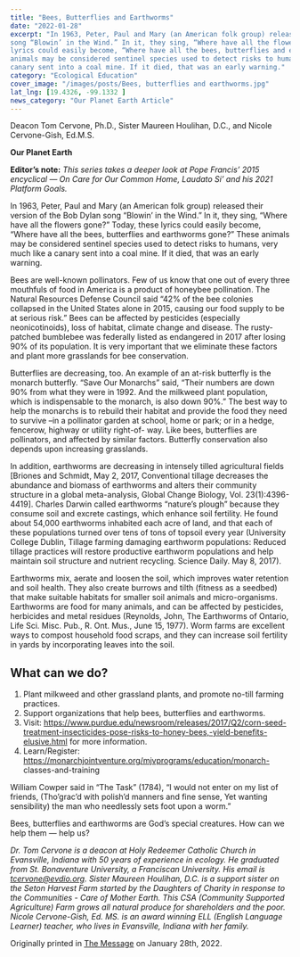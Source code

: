```yaml
---
title: "Bees, Butterflies and Earthworms"
date: "2022-01-28"
excerpt: "In 1963, Peter, Paul and Mary (an American folk group) released their version of the Bob Dylan
song “Blowin’ in the Wind.” In it, they sing, “Where have all the flowers gone?” Today, these
lyrics could easily become, “Where have all the bees, butterflies and earthworms gone?” These
animals may be considered sentinel species used to detect risks to humans, very much like a
canary sent into a coal mine. If it died, that was an early warning."
category: "Ecological Education"
cover_image: "/images/posts/Bees, butterflies and earthworms.jpg"
lat_lng: [19.4326, -99.1332 ]
news_category: "Our Planet Earth Article"
---
```


Deacon Tom Cervone, Ph.D., Sister Maureen Houlihan, D.C., and Nicole Cervone-Gish, Ed.M.S.

**Our Planet Earth**

**Editor’s note:**
_This series takes a deeper look at Pope Francis’ 2015 encyclical ― On Care for Our Common
Home, Laudato Si’ and his 2021 Platform Goals._

In 1963, Peter, Paul and Mary (an American folk group) released their version of the Bob Dylan
song “Blowin’ in the Wind.” In it, they sing, “Where have all the flowers gone?” Today, these
lyrics could easily become, “Where have all the bees, butterflies and earthworms gone?” These
animals may be considered sentinel species used to detect risks to humans, very much like a
canary sent into a coal mine. If it died, that was an early warning.

Bees are well-known pollinators. Few of us know that one out of every three mouthfuls of food
in America is a product of honeybee pollination. The Natural Resources Defense Council said
“42% of the bee colonies collapsed in the United States alone in 2015, causing our food supply
to be at serious risk.” Bees can be affected by pesticides (especially neonicotinoids), loss of
habitat, climate change and disease. The rusty-patched bumblebee was federally listed as
endangered in 2017 after losing 90% of its population. It is very important that we eliminate
these factors and plant more grasslands for bee conservation.

Butterflies are decreasing, too. An example of an at-risk butterfly is the monarch butterfly. “Save
Our Monarchs” said, “Their numbers are down 90% from what they were in 1992. And the
milkweed plant population, which is indispensable to the monarch, is also down 90%.” The best
way to help the monarchs is to rebuild their habitat and provide the food they need to survive –in
a pollinator garden at school, home or park; or in a hedge, fencerow, highway or utility right-of-
way. Like bees, butterflies are pollinators, and affected by similar factors. Butterfly conservation
also depends upon increasing grasslands.

In addition, earthworms are decreasing in intensely tilled agricultural fields [Briones and
Schmidt, May 2, 2017, Conventional tillage decreases the abundance and biomass of earthworms
and alters their community structure in a global meta-analysis, Global Change Biology, Vol.
23(1):4396-4419]. Charles Darwin called earthworms “nature’s plough” because they consume
soil and excrete castings, which enhance soil fertility. He found about 54,000 earthworms
inhabited each acre of land, and that each of these populations turned over tens of tons of topsoil
every year (University College Dublin, Tillage farming damaging earthworm populations:
Reduced tillage practices will restore productive earthworm populations and help maintain soil
structure and nutrient recycling. Science Daily. May 8, 2017).

Earthworms mix, aerate and loosen the soil, which improves water retention and soil health.
They also create burrows and tilth (fitness as a seedbed) that make suitable habitats for smaller
soil animals and micro-organisms. Earthworms are food for many animals, and can be affected
by pesticides, herbicides and metal residues (Reynolds, John, The Earthworms of Ontario, Life
Sci. Misc. Pub., R. Ont. Mus., June 15, 1977). Worm farms are excellent ways to compost
household food scraps, and they can increase soil fertility in yards by incorporating leaves into
the soil.

## What can we do?

1. Plant milkweed and other grassland plants, and promote no-till farming practices.
2. Support organizations that help bees, butterflies and earthworms.
3. Visit: https://www.purdue.edu/newsroom/releases/2017/Q2/corn-seed-treatment-insecticides-pose-risks-to-honey-bees,-yield-benefits-elusive.html for more information.
4. Learn/Register: https://monarchjointventure.org/mjvprograms/education/monarch-
   classes-and-training

William Cowper said in “The Task” (1784), “I would not enter on my list of friends, (Tho’grac’d
with polish’d manners and fine sense, Yet wanting sensibility) the man who needlessly sets foot
upon a worm.”

Bees, butterflies and earthworms are God’s special creatures. How can we help them ― help us?

_Dr. Tom Cervone is a deacon at Holy Redeemer Catholic Church in Evansville, Indiana with 50
years of experience in ecology. He graduated from St. Bonaventure University, a Franciscan
University. His email is tcervone@evdio.org. Sister Maureen Houlihan, D.C. is a support sister
on the Seton Harvest Farm started by the Daughters of Charity in response to the Communities -
Care of Mother Earth. This CSA (Community Supported Agriculture) Farm grows all natural
produce for shareholders and the poor. Nicole Cervone-Gish, Ed. MS. is an award winning ELL
(English Language Learner) teacher, who lives in Evansville, Indiana with her family._

Originally printed in [The Message](https://evdiomessage.org/) on January 28th, 2022.
